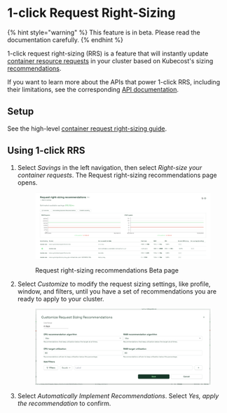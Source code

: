 # 1-click Request Right-Sizing

{% hint style="warning" %}
This feature is in beta. Please read the documentation carefully.
{% endhint %}

1-click request right-sizing (RRS) is a feature that will instantly update [container resource requests](https://kubernetes.io/docs/concepts/configuration/manage-resources-containers/#requests-and-limits) in your cluster based on Kubecost's sizing [recommendations](../../../../api-request-right-sizing-v2.md).

If you want to learn more about the APIs that power 1-click RRS, including their limitations, see the corresponding [API documentation](../../../../api-request-recommendation-apply.md).

## Setup

See the high-level [container request right-sizing guide](https://docs.kubecost.com/using-kubecost/navigating-the-kubecost-ui/savings/auto-request-sizing).

## Using 1-click RRS

1.  Select _Savings_ in the left navigation, then select _Right-size your container requests_. The Request right-sizing recommendations page opens.

    <figure><img src="/images/rightsizing.png" alt=""><figcaption><p>Request right-sizing recommendations Beta page</p></figcaption></figure>
2.  Select _Customize_ to modify the request sizing settings, like profile, window, and filters, until you have a set of recommendations you are ready to apply to your cluster.

    <figure><img src="/images/rightsizingcustomize.png" alt=""><figcaption></figcaption></figure>
3. Select _Automatically Implement Recommendations_. Select _Yes, apply the recommendation_ to confirm.
